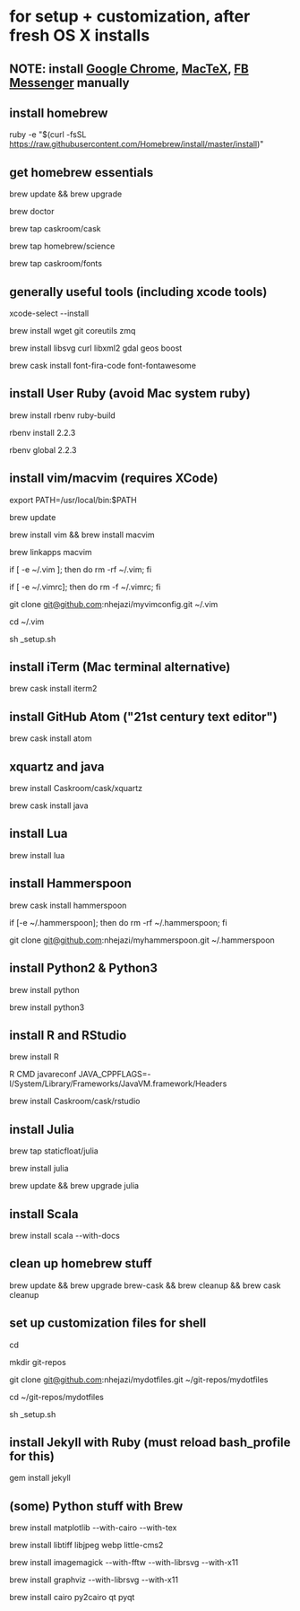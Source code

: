 # for setup + customization, after fresh OS X installs

## NOTE: install [Google Chrome](https://www.google.com/chrome/browser/desktop/index.html), [MacTeX](https://tug.org/mactex/downloading.html), [FB Messenger](http://fbmacmessenger.rsms.me/) manually


## install homebrew
ruby -e "$(curl -fsSL https://raw.githubusercontent.com/Homebrew/install/master/install)"


## get homebrew essentials
brew update && brew upgrade

brew doctor

brew tap caskroom/cask

brew tap homebrew/science

brew tap caskroom/fonts


## generally useful tools (including xcode tools)
xcode-select --install

brew install wget git coreutils zmq

brew install libsvg curl libxml2 gdal geos boost

brew cask install font-fira-code font-fontawesome


## install User Ruby (avoid Mac system ruby)
brew install rbenv ruby-build

rbenv install 2.2.3

rbenv global 2.2.3


## install vim/macvim (requires XCode)
export PATH=/usr/local/bin:$PATH

brew update

brew install vim && brew install macvim

brew linkapps macvim

if [ -e ~/.vim ]; then
  do rm -rf ~/.vim;
fi

if [ -e ~/.vimrc]; then
  do rm -f ~/.vimrc;
fi

git clone git@github.com:nhejazi/myvimconfig.git ~/.vim

cd ~/.vim

sh _setup.sh


## install iTerm (Mac terminal alternative)
brew cask install iterm2


## install GitHub Atom ("21st century text editor")
brew cask install atom


## xquartz and java
brew install Caskroom/cask/xquartz

brew cask install java


## install Lua
brew install lua


## install Hammerspoon
brew cask install hammerspoon

if [-e ~/.hammerspoon]; then
  do rm -rf ~/.hammerspoon;
fi

git clone git@github.com:nhejazi/myhammerspoon.git ~/.hammerspoon


## install Python2 & Python3
brew install python

brew install python3


## install R and RStudio
brew install R

R CMD javareconf JAVA_CPPFLAGS=-I/System/Library/Frameworks/JavaVM.framework/Headers

brew install Caskroom/cask/rstudio


## install Julia
brew tap staticfloat/julia

brew install julia

brew update && brew upgrade julia


## install Scala
brew install scala --with-docs


## clean up homebrew stuff
brew update && brew upgrade brew-cask && brew cleanup && brew cask cleanup


## set up customization files for shell
cd

mkdir git-repos

git clone git@github.com:nhejazi/mydotfiles.git ~/git-repos/mydotfiles

cd ~/git-repos/mydotfiles

sh _setup.sh


## install Jekyll with Ruby (must reload bash_profile for this)
gem install jekyll


## (some) Python stuff with Brew
brew install matplotlib --with-cairo --with-tex

brew install libtiff libjpeg webp little-cms2

brew install imagemagick --with-fftw --with-librsvg --with-x11

brew install graphviz --with-librsvg --with-x11

brew install cairo py2cairo qt pyqt
